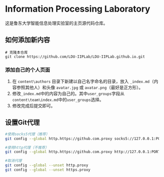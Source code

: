 # Information Processing Laboratory
这是鲁东大学智能信息处理实验室的主页源代码仓库。

## 如何添加新内容
```
# 克隆本仓库
git clone https://github.com/LDU-IIPLab/LDU-IIPLab.github.io.git
```
### 添加自己的个人页面
1. 在 `content\authors` 目录下新建以自己名字命名的目录，放入 `_index.md`（内容参照其他人）和头像 `avatar.jpg` 或 `avatar.png`（最好是正方形）。
2. 修改`_index.md`中的内容为自己的。其中`user_groups`字段从 `content\team\index.md`中的`user_groups`选择。
3. 修改完成后提交即可。

## 设置Git代理
```bash
#使用socks5代理（推荐）
git config --global http.https://github.com.proxy socks5://127.0.0.1:PORT

#使用http代理（不推荐）
git config --global http.https://github.com.proxy http://127.0.0.1:PORT

#取消代理
git config --global --unset http.proxy 
git config --global --unset https.proxy
```
